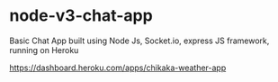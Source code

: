 # node-v3-chat-app

Basic Chat App built using Node Js, Socket.io, express JS framework, running on Heroku

https://dashboard.heroku.com/apps/chikaka-weather-app
